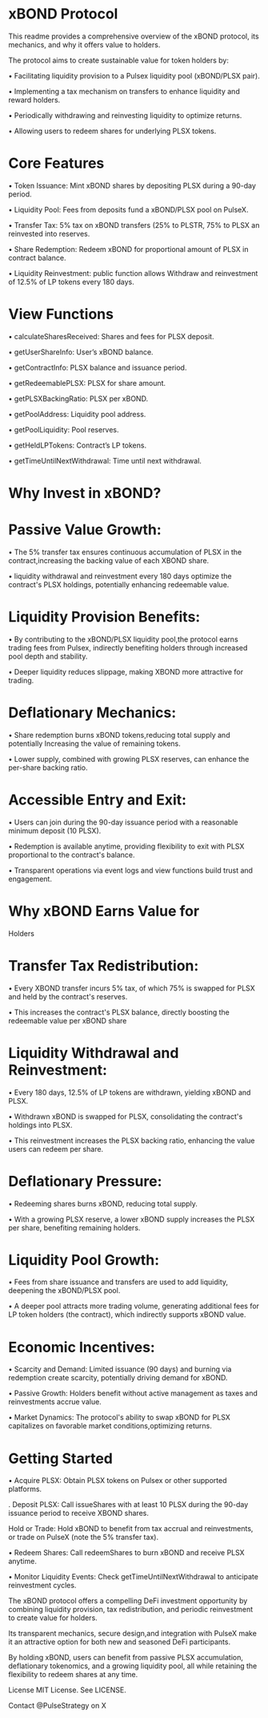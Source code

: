 # xBOND Protocol
 
This readme provides a comprehensive overview of the xBOND protocol, its mechanics, and why it offers value to holders.



The protocol aims to create sustainable value for token holders by:

• Facilitating liquidity provision to a Pulsex liquidity pool (xBOND/PLSX pair).

• Implementing a tax mechanism on transfers to enhance liquidity and reward holders.

• Periodically withdrawing and reinvesting liquidity to optimize returns.

• Allowing users to redeem shares for underlying PLSX tokens.



# Core Features

• Token Issuance: Mint xBOND shares by depositing PLSX during a 90-day period.

• Liquidity Pool: Fees from deposits fund a xBOND/PLSX pool on PulseX.

• Transfer Tax: 5% tax on xBOND transfers (25% to PLSTR, 75% to PLSX an reinvested into reserves.

• Share Redemption: Redeem xBOND for proportional amount of PLSX in contract balance.

• Liquidity Reinvestment: public function allows Withdraw and reinvestment of 12.5% of LP tokens every 180 days.



# View Functions

• calculateSharesReceived: Shares and fees for PLSX deposit.

• getUserShareInfo: User’s xBOND balance.

• getContractInfo: PLSX balance and issuance period.

• getRedeemablePLSX: PLSX for share amount.

• getPLSXBackingRatio: PLSX per xBOND.

• getPoolAddress: Liquidity pool address.

• getPoolLiquidity: Pool reserves.

• getHeldLPTokens: Contract’s LP tokens.

• getTimeUntilNextWithdrawal: Time until next withdrawal.



# Why Invest in xBOND?



# Passive Value Growth:

• The 5% transfer tax ensures continuous accumulation of PLSX in the contract,increasing the backing value of each XBOND share.

• liquidity withdrawal and reinvestment every 180 days optimize the contract's PLSX holdings, potentially enhancing redeemable value.



# Liquidity Provision Benefits:

• By contributing to the xBOND/PLSX
liquidity pool,the protocol earns trading fees from Pulsex, indirectly benefiting holders through increased pool depth and stability.

• Deeper liquidity reduces slippage, making XBOND more attractive for trading.




# Deflationary Mechanics:

• Share redemption burns xBOND tokens,reducing total supply and potentially Increasing the value of remaining tokens.

• Lower supply, combined with growing PLSX reserves, can enhance the per-share backing ratio.


 
# Accessible Entry and Exit:

• Users can join during the 90-day issuance period with a reasonable minimum deposit (10 PLSX).

• Redemption is available anytime,
providing flexibility to exit with PLSX proportional to the contract's balance.

• Transparent operations via event logs and view functions build trust and engagement.




# Why xBOND Earns Value for
Holders



# Transfer Tax Redistribution:

• Every XBOND transfer incurs 5% tax, of which 75% is swapped for PLSX and held by the contract's reserves.

• This increases the contract's PLSX balance, directly boosting the redeemable value per xBOND share



# Liquidity Withdrawal and Reinvestment:

• Every 180 days, 12.5% of LP tokens are withdrawn, yielding xBOND and PLSX.

• Withdrawn xBOND is swapped for PLSX, consolidating the contract's holdings into PLSX.

• This reinvestment increases the PLSX backing ratio, enhancing the value users can redeem per share.



# Deflationary Pressure:

• Redeeming shares burns xBOND, reducing total supply.

• With a growing PLSX reserve, a
lower xBOND supply increases the PLSX per share, benefiting remaining holders.



# Liquidity Pool Growth:

• Fees from share issuance and transfers are used to add liquidity, deepening the
xBOND/PLSX pool.

• A deeper pool attracts more trading volume, generating additional fees for LP token holders (the contract), which indirectly supports xBOND value.



# Economic Incentives:

• Scarcity and Demand: Limited issuance (90 days) and burning via redemption create scarcity, potentially driving demand for xBOND.

• Passive Growth: Holders benefit without active management as taxes and reinvestments accrue value.

• Market Dynamics: The protocol's ability to swap xBOND for PLSX capitalizes on favorable market conditions,optimizing returns.



# Getting Started

• Acquire PLSX: Obtain PLSX tokens on Pulsex or other supported platforms.

. Deposit PLSX: Call issueShares with at least 10 PLSX during the 90-day issuance period to receive XBOND shares.

Hold or Trade: Hold xBOND to benefit from tax accrual and reinvestments, or trade on PulseX
(note the 5% transfer tax).

• Redeem Shares: Call redeemShares to burn xBOND and receive PLSX anytime.

• Monitor Liquidity Events: Check
getTimeUntilNextWithdrawal to anticipate reinvestment cycles.



The xBOND protocol offers a compelling DeFi investment opportunity by combining liquidity provision, tax redistribution, and periodic reinvestment to create value for holders. 

Its transparent mechanics, secure design,and integration with PulseX make it an attractive option for both new and seasoned DeFi participants.

By holding xBOND, users can benefit from passive PLSX accumulation, deflationary tokenomics, and a growing liquidity pool, all while retaining the flexibility to redeem shares at any time.

License
MIT License. See LICENSE.

Contact
@PulseStrategy on X
